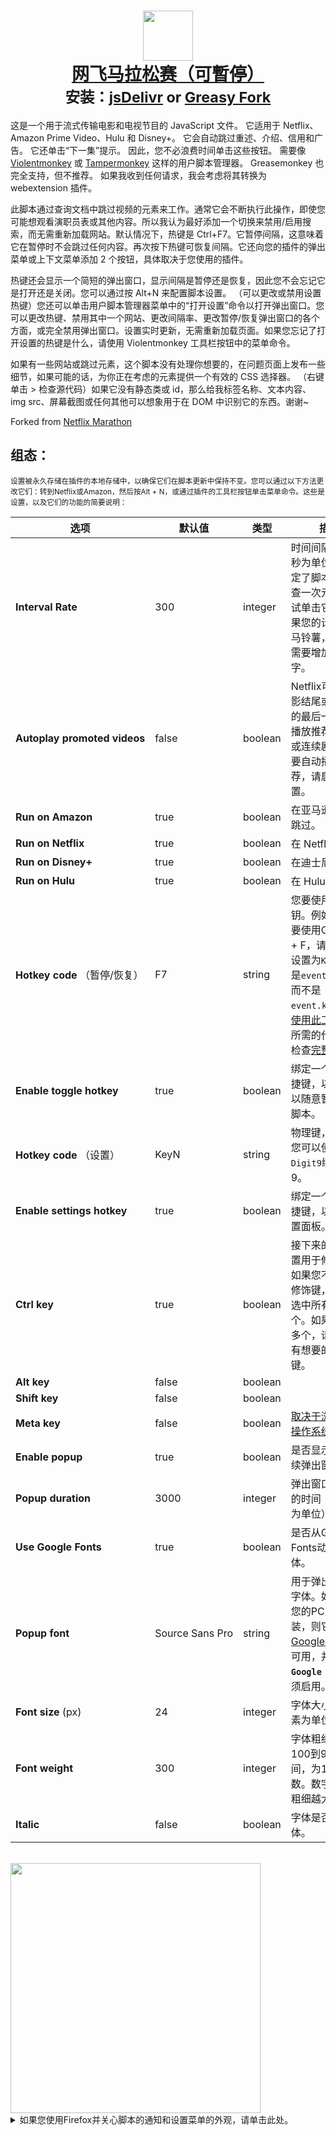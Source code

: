 <h1 align="center">
    <center>
        <a href="https://github.com/aminomancer/Netflix-Marathon-Pausable"><img src="https://cdn.jsdelivr.net/gh/aminomancer/Netflix-Marathon-Pausable@latest/icon.svg" width="80em" /><br>
        <b>网飞马拉松赛（可暫停）</b></a><br>
        <sup><b>安装：<a href="https://cdn.jsdelivr.net/gh/aminomancer/Netflix-Marathon-Pausable@latest/marathon.user.js">jsDelivr</a>&nbsp;or&nbsp;<a href="https://greasyfork.org/scripts/420475-netflix-marathon-pausable/code/Netflix Marathon (Pausable).user.js">Greasy Fork</a></b></sup>
    </center>
</h1>

这是一个用于流式传输电影和电视节目的 JavaScript 文件。 它适用于 Netflix、Amazon Prime Video、Hulu 和 Disney+。 它会自动跳过重述、介绍、信用和广告。 它还单击“下一集”提示。 因此，您不必浪费时间单击这些按钮。 需要像 [Violentmonkey](https://violentmonkey.github.io/) 或 [Tampermonkey](https://www.tampermonkey.net/) 这样的用户脚本管理器。 Greasemonkey 也完全支持，但不推荐。 如果我收到任何请求，我会考虑将其转换为 webextension 插件。

此脚本通过查询文档中跳过视频的元素来工作。通常它会不断执行此操作，即使您可能想观看演职员表或其他内容。所以我认为最好添加一个切换来禁用/启用搜索，而无需重新加载网站。默认情况下，热键是 Ctrl+F7。它暂停间隔，这意味着它在暂停时不会跳过任何内容。再次按下热键可恢复间隔。它还向您的插件的弹出菜单或上下文菜单添加 2 个按钮，具体取决于您使用的插件。

热键还会显示一个简短的弹出窗口，显示间隔是暂停还是恢复，因此您不会忘记它是打开还是关闭。您可以通过按 Alt+N 来配置脚本设置。 （可以更改或禁用设置热键）您还可以单击用户脚本管理器菜单中的“打开设置”命令以打开弹出窗口。您可以更改热键、禁用其中一个网站、更改间隔率、更改暂停/恢复弹出窗口的各个方面，或完全禁用弹出窗口。设置实时更新，无需重新加载页面。如果您忘记了打开设置的热键是什么，请使用 Violentmonkey 工具栏按钮中的菜单命令。

如果有一些网站或跳过元素，这个脚本没有处理你想要的，在问题页面上发布一些细节，如果可能的话，为你正在考虑的元素提供一个有效的 CSS 选择器。 （右键单击 > 检查源代码）如果它没有静态类或 id，那么给我标签名称、文本内容、img src、屏幕截图或任何其他可以想象用于在 DOM 中识别它的东西。谢谢~

Forked from [Netflix Marathon](https://greasyfork.org/en/scripts/30029-netflix-marathon)

<h2>组态：</h2>

<small>设置被永久存储在插件的本地存储中，以确保它们在脚本更新中保持不变。您可以通过以下方法更改它们：转到Netflix或Amazon，然后按Alt + N，或通过插件的工具栏按钮单击菜单命令。这些是设置，以及它们的功能的简要说明：</small>

| 选项 | 默认值 | 类型 | 描述 |
|-|-|-|-|
| **Interval&#160;Rate** | 300 | integer | 时间间隔（以毫秒为单位）。这决定了脚本多久检查一次元素并尝试单击它们。如果您的计算机是马铃薯，则可能需要增加此数字。 |
| **Autoplay&#160;promoted&#160;videos** | false | boolean | Netflix可以在电影结尾或连续剧的最后一集之后播放推荐的电影或连续剧。如果要自动播放推荐，请启用此设置。 |
| **Run&#160;on&#160;Amazon** | true | boolean | 在亚马逊上启用跳过。 |
| **Run&#160;on&#160;Netflix** | true | boolean | 在 Netflix |
| **Run&#160;on&#160;Disney+** | true | boolean | 在迪士尼 + |
| **Run&#160;on&#160;Hulu** | true | boolean | 在 Hulu |
| **Hotkey&#160;code**&#160;（暂停/恢复） | F7 | string | 您要使用的密钥。例如，如果要使用Ctrl + Alt + F，请将此设置设置为`KeyF`。这是`event.code`，而不是`event.keyCode`。[使用此工具](https://keycode.info)查找所需的代码，或检查[完整列表](https://developer.mozilla.org/en-US/docs/Web/API/KeyboardEvent/code/code_values)。 |
| **Enable toggle hotkey** | true | boolean | 绑定一个键盘快捷键，以便您可以随意暂停/恢复脚本。 |
| **Hotkey&#160;code**&#160;（设置） | KeyN | string | 物理键，例如，您可以使用`Digit9`绑定数字9。 |
| **Enable settings hotkey** | true | boolean | 绑定一个键盘快捷键，以打开设置面板。 |
| **Ctrl&#160;key** | true | boolean | 接下来的四个设置用于修饰键。如果您不想使用修饰键，请取消选中所有这四个。如果要使用多个，请检查所有想要的修饰键。 |
| **Alt&#160;key** | false | boolean |  |
| **Shift&#160;key** | false | boolean |  |
| **Meta&#160;key** | false | boolean | [取决于浏览器和操作系统。](https://developer.mozilla.org/en-US/docs/Web/API/KeyboardEvent/metaKey) |
| **Enable&#160;popup** | true | boolean | 是否显示暂停/继续弹出窗口。 |
| **Popup&#160;duration** | 3000 | integer | 弹出窗口应保留的时间（以毫秒为单位）。 |
| **Use&#160;Google&#160;Fonts** | true | boolean | 是否从Google Fonts动态加载字体。 |
| **Popup&#160;font** | Source&#160;Sans&#160;Pro | string | 用于弹出窗口的字体。如果未在您的PC上本地安装，则它必须在[Google Fonts](https://fonts.google.com/)上可用，并且 **`Use Google Fonts`** 必须启用。 |
| **Font&#160;size**&#160;(px) | 24 | integer | 字体大小（以像素为单位）。 |
| **Font&#160;weight** | 300 | integer | 字体粗细，介于100到900之间，为100的倍数。数字越大，粗细越大。 |
| **Italic** | false | boolean | 字体是否应为斜体。 |


<br>
<img src="https://cdn.jsdelivr.net/gh/aminomancer/Netflix-Marathon-Pausable@latest/settings-blur.png" width=400 />
<details><summary>如果您使用Firefox并关心脚本的通知和设置菜单的外观，请单击此处。</summary>
<br>
这些弹出窗口使用<code>backdrop-filter</code>在其后面应用模糊效果，类似于Windows 10的丙烯酸玻璃效果。这纯粹是出于美学目的，因此您可以忽略这一点，但是如果您使用Firefox并希望获得完整的视觉效果，则需要执行额外的步骤：
<br><br>

1.  在网址栏中输入<code>about:config</code>并按Enter。搜索<code>layout.css.backdrop-filter.enabled</code>并将其切换为true。<br>

2.  接下来，我们应确保已启用WebRender ：（默认情况下已启用，但请确保）<br>

3.  从您的网址栏中导航到<code>about:support</code>。<br>

4.  找到“特性”部分，并在标记为“合成”的第一行中，确保其显示为WebRender。<br>

5.  如果没有显示WebRender，请返回到<code>about：config</code>，然后搜索<code>gfx.webrender.all</code>并将其切换为true。<br>

6.  然后搜索<code>dom.webgpu.enabled</code>并确保将其设置为false。<br>
<br>

重新启动Firefox后，支持页面现在应在“特性”旁边列出WebRender。如果您按照这些步骤操作，但仍未显示WebRender，则它可能与您的图形驱动程序，操作系统，硬件或Firefox版本不兼容。在台式机上，这种情况极不可能发生。但是不要担心。毕竟这只是视觉效果。

</details>
<br>